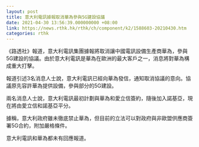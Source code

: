 ```yaml
---
layout: post
title: 意大利電訊據報取消華為參與5G建設協議
date: 2021-04-30 13:56:39.000000000 +08:00
link: https://news.rthk.hk/rthk/ch/component/k2/1588603-20210430.htm
categories: rthk
---
```


《路透社》報道，意大利電訊集團據報將取消讓中國電訊設備生產商華為，參與5G建設的協議。由於意大利電訊是華為在歐洲的最大客戶之一，消息將對華為構成重大打擊。

報道引述3名消息人士說，意大利電訊已經向華為發信，通知取消協議的意向。協議原先容許華為提供設備，參與部分的5G建設。

兩名消息人士說，意大利電訊最初計劃與華為和愛立信簽約，隨後加入諾基亞，現在將由愛立信和諾基亞平分。

據稱，意大利政府雖未徹底禁止華為，但目前的立法可以對政府與非歐盟供應商簽署5G合約，附加嚴格條件。

意大利電訊和華為都未有回應報道。
